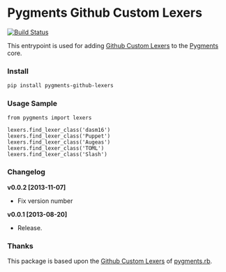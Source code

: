 Pygments Github Custom Lexers
=============================
[![Build Status](https://travis-ci.org/liluo/mime.png)](https://travis-ci.org/liluo/pygments_github_lexers)

This entrypoint is used for adding [Github Custom Lexers](https://github.com/tmm1/pygments.rb/blob/master/vendor/custom_lexers/github.py) to the [Pygments](http://pygments.org/) core. 

### Install

```bash
pip install pygments-github-lexers
```

### Usage Sample

```
from pygments import lexers

lexers.find_lexer_class('dasm16')
lexers.find_lexer_class('Puppet')
lexers.find_lexer_class('Augeas')
lexers.find_lexer_class('TOML')
lexers.find_lexer_class('Slash')
```

### Changelog
__v0.0.2 [2013-11-07]__
* Fix version number 

__v0.0.1 [2013-08-20]__
* Release.

### Thanks

This package is based upon the [Github Custom Lexers](https://github.com/tmm1/pygments.rb/blob/master/vendor/custom_lexers/github.py) of [pygments.rb](https://github.com/tmm1/pygments.rb).
